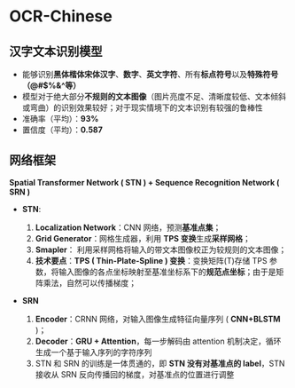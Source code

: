 # **OCR-Chinese**

## **汉字文本识别模型**

+ 能够识别**黑体楷体宋体汉字**、**数字**、**英文字符**、所有**标点符号**以及**特殊符号（@#$%&^等）**
+ 模型对于绝大部分**不规则的文本图像**（图片亮度不足、清晰度较低、文本倾斜或弯曲）的识别效果较好；对于现实情境下的文本识别有较强的鲁棒性
+ 准确率（平均）：**93%**
+ 置信度（平均）：**0.587**

## **网络框架**

**Spatial Transformer Network ( STN ) + Sequence Recognition Network ( SRN )**

+ **STN**:
  1. **Localization Network**：CNN 网络，预测**基准点集**；
  2. **Grid Generator**：网格生成器，利用 **TPS 变换**生成**采样网格**；
  3. **Smapler**： 利用采样网格将输入的带文本图像校正为较规则的文本图像；
  4. **技术要点**：**TPS ( Thin-Plate-Spline ) 变换**：变换矩阵(T)存储 TPS 参数，将输入图像的各点坐标映射至基准坐标系下的**规范点坐标**；由于是矩阵乘法，自然可以传播梯度；

+ **SRN**
  1. **Encoder**：CRNN 网络，对输入图像生成特征向量序列 ( **CNN+BLSTM** )；
  2. **Decoder**：**GRU + Attention**，每一步解码由 attention 机制决定，循环生成一个基于输入序列的字符序列
  3. STN 和 SRN 的训练是一体贯通的，即 **STN 没有对基准点的 label**，STN 接收从 SRN 反向传播回的梯度，对基准点的位置进行调整

